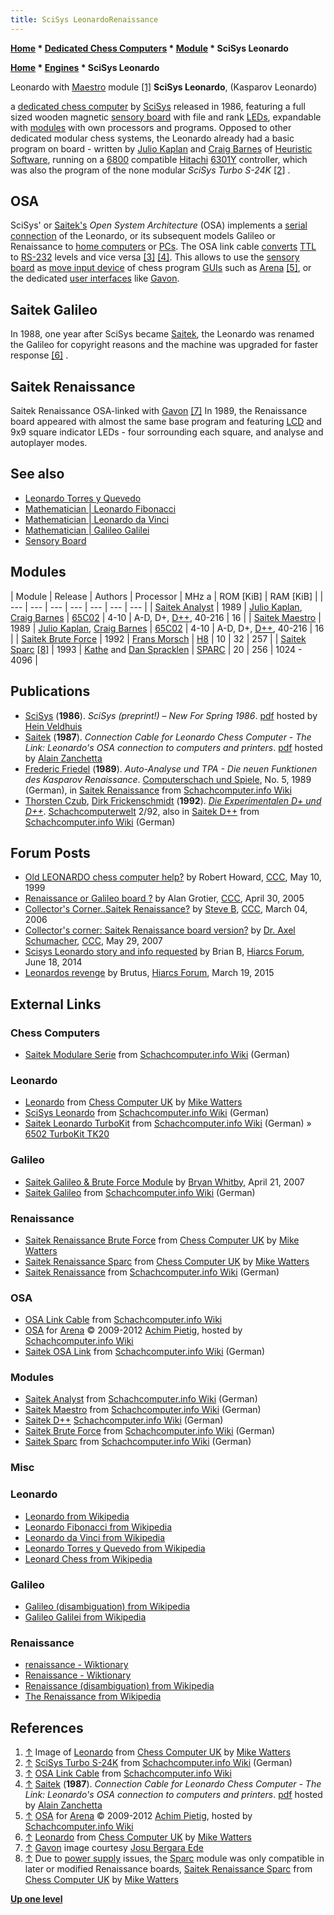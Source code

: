 ```yaml
---
title: SciSys LeonardoRenaissance
---
```

**[Home](Home "Home") \* [Dedicated Chess Computers](Dedicated_Chess_Computers "Dedicated Chess Computers") \* [Module](Module "Module") \* SciSys Leonardo**  

**[Home](Home "Home") \* [Engines](Engines "Engines") \* SciSys Leonardo**



 [](http://www.chesscomputeruk.com/html/leonardo.html) Leonardo with [Maestro](index.php?title=Saitek_Maestro&action=edit&redlink=1 "Saitek Maestro (page does not exist)") module <a id="cite-note-1" href="#cite-ref-1">[1]</a> 
**SciSys Leonardo**, (Kasparov Leonardo)  

a [dedicated chess computer](Dedicated_Chess_Computers "Dedicated Chess Computers") by [SciSys](Saitek "Saitek") released in 1986, featuring a full sized wooden magnetic [sensory board](Sensory_Board "Sensory Board") with file and rank [LEDs](https://en.wikipedia.org/wiki/Light-emitting_diode), expandable with [modules](Module "Module") with own processors and programs. Opposed to other dedicated modular chess systems, the Leonardo already had a basic program on board - written by [Julio Kaplan](Julio_Kaplan "Julio Kaplan") and [Craig Barnes](Craig_Barnes "Craig Barnes") of [Heuristic Software](Heuristic_Software "Heuristic Software"), running on a [6800](6800 "6800") compatible [Hitachi](https://en.wikipedia.org/wiki/Hitachi) [6301Y](6800#6301 "6800") controller, which was also the program of the none modular *SciSys Turbo S-24K* <a id="cite-note-2" href="#cite-ref-2">[2]</a> . 



## OSA


SciSys' or [Saitek's](Saitek "Saitek") *Open System Architecture* (OSA) implements a [serial connection](https://en.wikipedia.org/wiki/Serial_communication) of the Leonardo, or its subsequent models Galileo or Renaissance to [home computers](Hardware#Home "Hardware") or [PCs](IBM_PC "IBM PC"). The OSA link cable [converts](https://en.wikipedia.org/wiki/MAX232) [TTL](https://en.wikipedia.org/wiki/Transistor%E2%80%93transistor_logic) to [RS-232](https://en.wikipedia.org/wiki/RS-232) levels and vice versa <a id="cite-note-3" href="#cite-ref-3">[3]</a> <a id="cite-note-4" href="#cite-ref-4">[4]</a>. This allows to use the [sensory board](Sensory_Board "Sensory Board") as [move input device](Entering_Moves "Entering Moves") of chess program [GUIs](GUI "GUI") such as [Arena](Arena "Arena") <a id="cite-note-5" href="#cite-ref-5">[5]</a>, or the dedicated [user interfaces](User_Interface "User Interface") like [Gavon](Gavon "Gavon").




## Saitek Galileo


In 1988, one year after SciSys became [Saitek](Saitek "Saitek"), the Leonardo was renamed the Galileo for copyright reasons and the machine was upgraded for faster response <a id="cite-note-6" href="#cite-ref-6">[6]</a> .




## Saitek Renaissance


 [](Gavon#Renaissance "Gavon#Renaissance") Saitek Renaissance OSA-linked with [Gavon](Gavon#Renaissance "Gavon") <a id="cite-note-7" href="#cite-ref-7">[7]</a> 
In 1989, the Renaissance board appeared with almost the same base program and featuring [LCD](https://en.wikipedia.org/wiki/Liquid-crystal_display) and 9x9 square indicator LEDs - four sorrounding each square, and analyse and autoplayer modes. 



## See also


* [Leonardo Torres y Quevedo](Leonardo_Torres_y_Quevedo "Leonardo Torres y Quevedo")
* [Mathematician | Leonardo Fibonacci](Mathematician#Fibonacci "Mathematician")
* [Mathematician | Leonardo da Vinci](Mathematician#Leonardo "Mathematician")
* [Mathematician | Galileo Galilei](Mathematician#GalileoGalilei "Mathematician")
* [Sensory Board](Sensory_Board "Sensory Board")


## Modules




|  Module
 |  Release
 |  Authors
 |  Processor
 |  MHz a
 |  ROM [KiB]
 |  RAM [KiB]
 |
| --- | --- | --- | --- | --- | --- | --- |
| [Saitek Analyst](index.php?title=Saitek_Analyst&action=edit&redlink=1 "Saitek Analyst (page does not exist)") |  1989
 | [Julio Kaplan](Julio_Kaplan "Julio Kaplan"), [Craig Barnes](Craig_Barnes "Craig Barnes") | [65C02](6502 "6502") |  4-10
 |  A-D, D+, [D++](http://www.schach-computer.info/wiki/index.php/Saitek_D%2B%2B), 40-216
 |  16
 |
| [Saitek Maestro](index.php?title=Saitek_Maestro&action=edit&redlink=1 "Saitek Maestro (page does not exist)") |  1989
 | [Julio Kaplan](Julio_Kaplan "Julio Kaplan"), [Craig Barnes](Craig_Barnes "Craig Barnes") | [65C02](6502 "6502") |  4-10
 |  A-D, D+, [D++](http://www.schach-computer.info/wiki/index.php/Saitek_D%2B%2B), 40-216
 |  16
 |
| [Saitek Brute Force](Saitek_Brute_Force "Saitek Brute Force") |  1992
 | [Frans Morsch](Frans_Morsch "Frans Morsch") | [H8](H8 "H8") |  10
 |  32
 |  257
 |
| [Saitek Sparc](Kasparov_Sparc "Kasparov Sparc") <a id="cite-note-8" href="#cite-ref-8">[8]</a> |  1993
 | [Kathe](Kathe_Spracklen "Kathe Spracklen") and [Dan Spracklen](Dan_Spracklen "Dan Spracklen") | [SPARC](SPARC "SPARC") |  20
 |  256
 |  1024 - 4096
 |


## Publications


* [SciSys](Saitek "Saitek") (**1986**). *SciSys (preprint!) – New For Spring 1986*. [pdf](http://www.schaakcomputers.nl/hein_veldhuis/database/files/10-0000%20SciSys%20brochure%20-%20New%20for%20Spring%201986.pdf) hosted by [Hein Veldhuis](Hein_Veldhuis "Hein Veldhuis")
* [Saitek](Saitek "Saitek") (**1987**). *Connection Cable for Leonardo Chess Computer - The Link: Leonardo's OSA connection to computers and printers*. [pdf](http://alain.zanchetta.free.fr/docs/Saitek/OsaCableUS.pdf) hosted by [Alain Zanchetta](index.php?title=Alain_Zanchetta&action=edit&redlink=1 "Alain Zanchetta (page does not exist)")
* [Frederic Friedel](Frederic_Friedel "Frederic Friedel") (**1989**). *Auto-Analyse und TPA - Die neuen Funktionen des Kasparov Renaissance*. [Computerschach und Spiele](Computerschach_und_Spiele "Computerschach und Spiele"), No. 5, 1989 (German), in [Saitek Renaissance](http://www.schach-computer.info/wiki/index.php/Saitek_Renaissance) from [Schachcomputer.info Wiki](http://www.schach-computer.info/wiki/index.php/Hauptseite_En)
* [Thorsten Czub](Thorsten_Czub "Thorsten Czub"), [Dirk Frickenschmidt](Dirk_Frickenschmidt "Dirk Frickenschmidt") (**1992**). *[Die Experimentalen D+ und D++](http://www.schach-computer.info/wiki/index.php/Saitek_D%2B%2B)*. [Schachcomputerwelt](http://www.thorstenczub.de/scw.html) 2/92, also in [Saitek D++](http://www.schach-computer.info/wiki/index.php/Saitek_D%2B%2B) from [Schachcomputer.info Wiki](http://www.schach-computer.info/wiki/index.php/Hauptseite_En) (German)


## Forum Posts


* [Old LEONARDO chess computer help?](https://www.stmintz.com/ccc/index.php?id=51309) by Robert Howard, [CCC](CCC "CCC"), May 10, 1999
* [Renaissance or Galileo board ?](https://www.stmintz.com/ccc/index.php?id=423666) by Alan Grotier, [CCC](CCC "CCC"), April 30, 2005
* [Collector's Corner..Saitek Renaissance?](https://www.stmintz.com/ccc/index.php?id=491374) by [Steve B](Steve_Blincoe "Steve Blincoe"), [CCC](CCC "CCC"), March 04, 2006
* [Collector's corner: Saitek Renaissance board version?](http://www.talkchess.com/forum/viewtopic.php?t=14102) by [Dr. Axel Schumacher](index.php?title=Dr._Axel_Schumacher&action=edit&redlink=1 "Dr. Axel Schumacher (page does not exist)"), [CCC](CCC "CCC"), May 29, 2007
* [Scisys Leonardo story and info requested](http://www.hiarcs.net/forums/viewtopic.php?t=6751) by Brian B, [Hiarcs Forum](Computer_Chess_Forums "Computer Chess Forums"), June 18, 2014
* [Leonardos revenge](http://www.hiarcs.net/forums/viewtopic.php?t=7103) by Brutus, [Hiarcs Forum](Computer_Chess_Forums "Computer Chess Forums"), March 19, 2015


## External Links


### Chess Computers


* [Saitek Modulare Serie](http://www.schach-computer.info/wiki/index.php/Saitek_Modulare_Serie) from [Schachcomputer.info Wiki](http://www.schach-computer.info/wiki/index.php/Hauptseite_En) (German)


### Leonardo


* [Leonardo](http://www.chesscomputeruk.com/html/leonardo.html) from [Chess Computer UK](http://www.chesscomputeruk.com/index.html) by [Mike Watters](Mike_Watters "Mike Watters")
* [SciSys Leonardo](http://www.schach-computer.info/wiki/index.php/SciSys_Leonardo) from [Schachcomputer.info Wiki](http://www.schach-computer.info/wiki/index.php/Hauptseite_En) (German)
* [Saitek Leonardo TurboKit](http://www.schach-computer.info/wiki/index.php/Saitek_Leonardo_TurboKit) from [Schachcomputer.info Wiki](http://www.schach-computer.info/wiki/index.php/Hauptseite_En) (German) » [6502 TurboKit TK20](6502#TK20 "6502")


### Galileo


* [Saitek Galileo & Brute Force Module](http://saitekgalileo.blogspot.com/) by [Bryan Whitby](index.php?title=Bryan_Whitby&action=edit&redlink=1 "Bryan Whitby (page does not exist)"), April 21, 2007
* [Saitek Galileo](http://www.schach-computer.info/wiki/index.php/Saitek_Galileo) from [Schachcomputer.info Wiki](http://www.schach-computer.info/wiki/index.php/Hauptseite_En) (German)


### Renaissance


* [Saitek Renaissance Brute Force](http://www.chesscomputeruk.com/html/saitek_renaissance_brute_force.html) from [Chess Computer UK](http://www.chesscomputeruk.com/index.html) by [Mike Watters](Mike_Watters "Mike Watters")
* [Saitek Renaissance Sparc](http://www.chesscomputeruk.com/html/saitek_renaissance_sparc.html) from [Chess Computer UK](http://www.chesscomputeruk.com/index.html) by [Mike Watters](Mike_Watters "Mike Watters")
* [Saitek Renaissance](http://www.schach-computer.info/wiki/index.php/Saitek_Renaissance) from [Schachcomputer.info Wiki](http://www.schach-computer.info/wiki/index.php/Hauptseite_En) (German)


### OSA


* [OSA Link Cable](http://www.schach-computer.info/wiki/index.php/OSA_Link_Cable) from [Schachcomputer.info Wiki](http://www.schach-computer.info/wiki/index.php/Hauptseite_En)
* [OSA](http://www.schach-computer.info/wiki/index.php/OSA_for_Arena) for [Arena](Arena "Arena") © 2009-2012 [Achim Pietig](index.php?title=Achim_Pietig&action=edit&redlink=1 "Achim Pietig (page does not exist)"), hosted by [Schachcomputer.info Wiki](http://www.schach-computer.info/wiki/index.php/Hauptseite_En)
* [Saitek OSA Link](http://www.schach-computer.info/wiki/index.php/Saitek_OSA_Link) from [Schachcomputer.info Wiki](http://www.schach-computer.info/wiki/index.php/Hauptseite_En) (German)


### Modules


* [Saitek Analyst](http://www.schach-computer.info/wiki/index.php/Saitek_Analyst) from [Schachcomputer.info Wiki](http://www.schach-computer.info/wiki/index.php/Hauptseite_En) (German)
* [Saitek Maestro](http://www.schach-computer.info/wiki/index.php/Saitek_Maestro) from [Schachcomputer.info Wiki](http://www.schach-computer.info/wiki/index.php/Hauptseite_En) (German)
* [Saitek D++](http://www.schach-computer.info/wiki/index.php/Saitek_D%2B%2B) [Schachcomputer.info Wiki](http://www.schach-computer.info/wiki/index.php/Hauptseite_En) (German)
* [Saitek Brute Force](http://www.schach-computer.info/wiki/index.php/Saitek_Brute_Force) from [Schachcomputer.info Wiki](http://www.schach-computer.info/wiki/index.php/Hauptseite_En) (German)
* [Saitek Sparc](http://www.schach-computer.info/wiki/index.php/Saitek_Sparc) from [Schachcomputer.info Wiki](http://www.schach-computer.info/wiki/index.php/Hauptseite_En) (German)


### Misc


### Leonardo


* [Leonardo from Wikipedia](https://en.wikipedia.org/wiki/Leonardo)
* [Leonardo Fibonacci from Wikipedia](https://en.wikipedia.org/wiki/Fibonacci)
* [Leonardo da Vinci from Wikipedia](https://en.wikipedia.org/wiki/Leonardo_da_Vinci)
* [Leonardo Torres y Quevedo from Wikipedia](https://en.wikipedia.org/wiki/Leonardo_Torres_y_Quevedo)
* [Leonard Chess from Wikipedia](https://en.wikipedia.org/wiki/Leonard_Chess)


### Galileo


* [Galileo (disambiguation) from Wikipedia](https://en.wikipedia.org/wiki/Galileo_%28disambiguation%29)
* [Galileo Galilei from Wikipedia](https://en.wikipedia.org/wiki/Galileo_Galilei)


### Renaissance


* [renaissance - Wiktionary](https://en.wiktionary.org/wiki/renaissance)
* [Renaissance - Wiktionary](https://en.wiktionary.org/wiki/Renaissance)
* [Renaissance (disambiguation) from Wikipedia](https://en.wikipedia.org/wiki/Renaissance_%28disambiguation%29)
* [The Renaissance from Wikipedia](https://en.wikipedia.org/wiki/The_Renaissance)


## References


1. <a id="cite-ref-1" href="#cite-note-1">↑</a> Image of [Leonardo](http://www.chesscomputeruk.com/html/leonardo.html) from [Chess Computer UK](http://www.chesscomputeruk.com/index.html) by [Mike Watters](Mike_Watters "Mike Watters")
2. <a id="cite-ref-2" href="#cite-note-2">↑</a> [SciSys Turbo S-24K](http://www.schach-computer.info/wiki/index.php/SciSys_Turbo_S-24K) from [Schachcomputer.info Wiki](http://www.schach-computer.info/wiki/index.php/Hauptseite_En) (German)
3. <a id="cite-ref-3" href="#cite-note-3">↑</a> [OSA Link Cable](http://www.schach-computer.info/wiki/index.php/OSA_Link_Cable) from [Schachcomputer.info Wiki](http://www.schach-computer.info/wiki/index.php/Hauptseite_En)
4. <a id="cite-ref-4" href="#cite-note-4">↑</a> [Saitek](Saitek "Saitek") (**1987**). *Connection Cable for Leonardo Chess Computer - The Link: Leonardo's OSA connection to computers and printers*. [pdf](http://alain.zanchetta.free.fr/docs/Saitek/OsaCableUS.pdf) hosted by [Alain Zanchetta](index.php?title=Alain_Zanchetta&action=edit&redlink=1 "Alain Zanchetta (page does not exist)")
5. <a id="cite-ref-5" href="#cite-note-5">↑</a> [OSA](http://www.schach-computer.info/wiki/index.php/OSA_for_Arena) for [Arena](Arena "Arena") © 2009-2012 [Achim Pietig](index.php?title=Achim_Pietig&action=edit&redlink=1 "Achim Pietig (page does not exist)"), hosted by [Schachcomputer.info Wiki](http://www.schach-computer.info/wiki/index.php/Hauptseite_En)
6. <a id="cite-ref-6" href="#cite-note-6">↑</a> [Leonardo](http://www.chesscomputeruk.com/html/leonardo.html) from [Chess Computer UK](http://www.chesscomputeruk.com/index.html) by [Mike Watters](Mike_Watters "Mike Watters")
 7. <a id="cite-ref-7" href="#cite-note-7">↑</a> [Gavon](Gavon "Gavon") image courtesy [Josu Bergara Ede](index.php?title=Josu_Bergara_Ede&action=edit&redlink=1 "Josu Bergara Ede (page does not exist)") 
8. <a id="cite-ref-8" href="#cite-note-8">↑</a> Due to [power supply](https://en.wikipedia.org/wiki/Power_supply) issues, the [Sparc](Kasparov_Sparc "Kasparov Sparc") module was only compatible in later or modified Renaissance boards, [Saitek Renaissance Sparc](http://www.chesscomputeruk.com/html/saitek_renaissance_sparc.html) from [Chess Computer UK](http://www.chesscomputeruk.com/index.html) by [Mike Watters](Mike_Watters "Mike Watters")

**[Up one level](Engines "Engines")**







 
